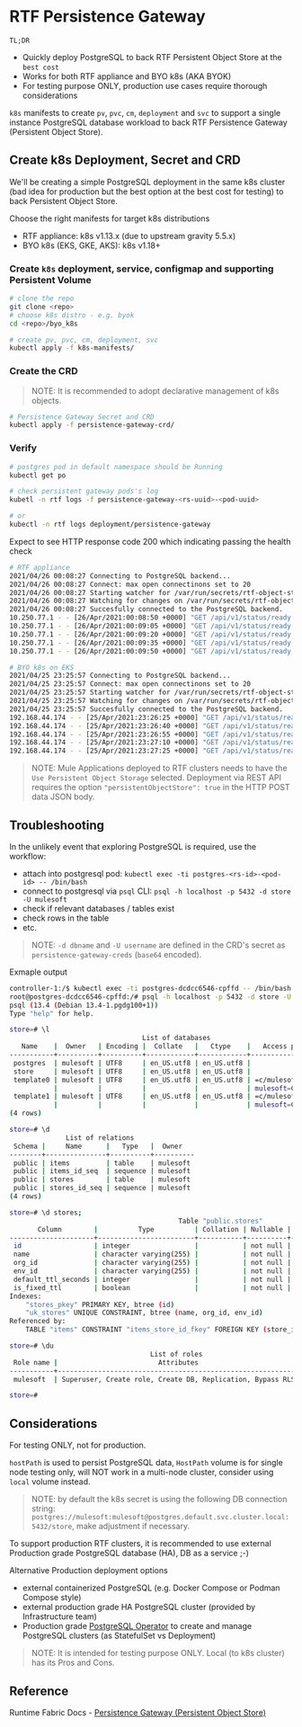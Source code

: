 # RTF Persistence Gateway

`TL;DR`
- Quickly deploy PostgreSQL to back RTF Persistent Object Store at the `best cost`
- Works for both RTF appliance and BYO k8s (AKA BYOK)
- For testing purpose ONLY, production use cases require thorough considerations

`k8s` manifests to create `pv`, `pvc`, `cm`, `deployment` and `svc` to support a single instance PostgreSQL database workload to back RTF Persistence Gateway (Persistent Object Store).

## Create k8s Deployment, Secret and CRD

We'll be creating a simple PostgreSQL deployment in the same k8s cluster (bad idea for production but the best option at the best cost for testing) to back Persistent Object Store.

Choose the right manifests for target k8s distributions
- RTF appliance: k8s v1.13.x (due to upstream gravity 5.5.x)
- BYO k8s (EKS, GKE, AKS): k8s v1.18+

### Create `k8s` deployment, service, configmap and supporting Persistent Volume

```bash
# clone the repo
git clone <repo>
# choose k8s distro - e.g. byok
cd <repo>/byo_k8s

# create pv, pvc, cm, deployment, svc
kubectl apply -f k8s-manifests/
```

### Create the CRD

> NOTE: It is recommended to adopt declarative management of k8s objects.

```bash
# Persistence Gateway Secret and CRD
kubectl apply -f persistence-gateway-crd/
```

### Verify

```bash
# postgres pod in default namespace should be Running
kubectl get po

# check persistent gateway pods's log
kubetl -n rtf logs -f persistence-gateway-<rs-uuid>-<pod-uuid>

# or  
kubectl -n rtf logs deployment/persistence-gateway
```

Expect to see HTTP response code 200 which indicating passing the health check

```bash
# RTF appliance
2021/04/26 00:08:27 Connecting to PostgreSQL backend...
2021/04/26 00:08:27 Connect: max open connectinons set to 20
2021/04/26 00:08:27 Starting watcher for /var/run/secrets/rtf-object-store/persistence-gateway-creds
2021/04/26 00:08:27 Watching for changes on /var/run/secrets/rtf-object-store/persistence-gateway-creds
2021/04/26 00:08:27 Succesfully connected to the PostgreSQL backend.
10.250.77.1 - - [26/Apr/2021:00:08:50 +0000] "GET /api/v1/status/ready HTTP/1.1" 200 0 "" "kube-probe/1.13+"
10.250.77.1 - - [26/Apr/2021:00:09:05 +0000] "GET /api/v1/status/ready HTTP/1.1" 200 0 "" "kube-probe/1.13+"
10.250.77.1 - - [26/Apr/2021:00:09:20 +0000] "GET /api/v1/status/ready HTTP/1.1" 200 0 "" "kube-probe/1.13+"
10.250.77.1 - - [26/Apr/2021:00:09:35 +0000] "GET /api/v1/status/ready HTTP/1.1" 200 0 "" "kube-probe/1.13+"
10.250.77.1 - - [26/Apr/2021:00:09:50 +0000] "GET /api/v1/status/ready HTTP/1.1" 200 0 "" "kube-probe/1.13+"

# BYO k8s on EKS
2021/04/25 23:25:57 Connecting to PostgreSQL backend...
2021/04/25 23:25:57 Connect: max open connectinons set to 20
2021/04/25 23:25:57 Starting watcher for /var/run/secrets/rtf-object-store/persistence-gateway-creds
2021/04/25 23:25:57 Watching for changes on /var/run/secrets/rtf-object-store/persistence-gateway-creds
2021/04/25 23:25:57 Succesfully connected to the PostgreSQL backend.
192.168.44.174 - - [25/Apr/2021:23:26:25 +0000] "GET /api/v1/status/ready HTTP/1.1" 200 0 "" "kube-probe/1.19+"
192.168.44.174 - - [25/Apr/2021:23:26:40 +0000] "GET /api/v1/status/ready HTTP/1.1" 200 0 "" "kube-probe/1.19+"
192.168.44.174 - - [25/Apr/2021:23:26:55 +0000] "GET /api/v1/status/ready HTTP/1.1" 200 0 "" "kube-probe/1.19+"
192.168.44.174 - - [25/Apr/2021:23:27:10 +0000] "GET /api/v1/status/ready HTTP/1.1" 200 0 "" "kube-probe/1.19+"
192.168.44.174 - - [25/Apr/2021:23:27:25 +0000] "GET /api/v1/status/ready HTTP/1.1" 200 0 "" "kube-probe/1.19+"

```

> NOTE: Mule Applications deployed to RTF clusters needs to have the `Use Persistent Object Storage` selected. Deployment via REST API requires the option `"persistentObjectStore": true` in the HTTP POST data JSON body.

## Troubleshooting

In the unlikely event that exploring PostgreSQL is required, use the workflow:
- attach into postgresql pod: `kubectl exec -ti postgres-<rs-id>-<pod-id> -- /bin/bash`
- connect to postgresql via `psql` CLI: `psql -h localhost -p 5432 -d store -U mulesoft`
- check if relevant databases / tables exist
- check rows in the table
- etc.

> NOTE: `-d dbname` and `-U username` are defined in the CRD's secret as `persistence-gateway-creds` (`base64` encoded). 

Exmaple output
```bash
controller-1:/$ kubectl exec -ti postgres-dcdcc6546-cpffd -- /bin/bash
root@postgres-dcdcc6546-cpffd:/# psql -h localhost -p 5432 -d store -U mulesoft
psql (13.4 (Debian 13.4-1.pgdg100+1))
Type "help" for help.

store=# \l
                                 List of databases
   Name    |  Owner   | Encoding |  Collate   |   Ctype    |   Access privileges   
-----------+----------+----------+------------+------------+-----------------------
 postgres  | mulesoft | UTF8     | en_US.utf8 | en_US.utf8 | 
 store     | mulesoft | UTF8     | en_US.utf8 | en_US.utf8 | 
 template0 | mulesoft | UTF8     | en_US.utf8 | en_US.utf8 | =c/mulesoft          +
           |          |          |            |            | mulesoft=CTc/mulesoft
 template1 | mulesoft | UTF8     | en_US.utf8 | en_US.utf8 | =c/mulesoft          +
           |          |          |            |            | mulesoft=CTc/mulesoft
(4 rows)

store=# \d
              List of relations
 Schema |     Name      |   Type   |  Owner   
--------+---------------+----------+----------
 public | items         | table    | mulesoft
 public | items_id_seq  | sequence | mulesoft
 public | stores        | table    | mulesoft
 public | stores_id_seq | sequence | mulesoft
(4 rows)

store=# \d stores;
                                          Table "public.stores"
       Column        |          Type          | Collation | Nullable |              Default               
---------------------+------------------------+-----------+----------+------------------------------------
 id                  | integer                |           | not null | nextval('stores_id_seq'::regclass)
 name                | character varying(255) |           | not null | 
 org_id              | character varying(255) |           | not null | 
 env_id              | character varying(255) |           | not null | 
 default_ttl_seconds | integer                |           | not null | 
 is_fixed_ttl        | boolean                |           | not null | 
Indexes:
    "stores_pkey" PRIMARY KEY, btree (id)
    "uk_stores" UNIQUE CONSTRAINT, btree (name, org_id, env_id)
Referenced by:
    TABLE "items" CONSTRAINT "items_store_id_fkey" FOREIGN KEY (store_id) REFERENCES stores(id)

store=# \du
                                   List of roles
 Role name |                         Attributes                         | Member of 
-----------+------------------------------------------------------------+-----------
 mulesoft  | Superuser, Create role, Create DB, Replication, Bypass RLS | {}

store=# 
```

## Considerations

For testing ONLY, not for production.

`hostPath` is used to persist PostgreSQL data, `HostPath` volume is for single node testing only, will NOT work in a multi-node cluster, consider using `local` volume instead.

> NOTE: by default the k8s secret is using the following DB connection string: `postgres://mulesoft:mulesoft@postgres.default.svc.cluster.local:5432/store`, make adjustment if necessary.

To support production RTF clusters, it is recommended to use external Production grade PostgreSQL database (HA), DB as a service ;-)

Alternative Production deployment options
- external containerized PostgreSQL (e.g. Docker Compose or Podman Compose style)
- external production grade HA PostgreSQL cluster (provided by Infrastructure team)
- Production grade [PostgreSQL Operator](https://github.com/zalando/postgres-operator) to create and manage PostgreSQL clusters (as StatefulSet vs Deployment)

> NOTE: It is intended for testing purpose ONLY. Local (to k8s cluster) has its Pros and Cons.

## Reference

Runtime Fabric Docs - [Persistence Gateway (Persistent Object Store)](https://docs.mulesoft.com/runtime-fabric/latest/persistence-gateway)
